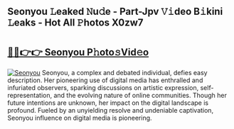 ## Seonyou 𝙻eaked 𝙽u𝚍e - Part-Jpv 𝚅𝚒deo B𝚒kini 𝙻eaks - Hot All 𝙿hotos X0zw7

# <h2><a href="http://ld2frf.urlbe.top/?page=Seonyou">🔗🔗👉👉 Seonyou P𝚑oto𝚜Vid𝚎o</a></h2>

[![Seonyou](https://i.imgur.com/eBuTRDB.gif)](http://ld2frf.urlbe.top/?page=Seonyou)
Seonyou, a complex and debated individual, defies easy description. Her pioneering use of digital media has enthralled and infuriated observers, sparking discussions on artistic expression, self-representation, and the evolving nature of online communities. Though her future intentions are unknown, her impact on the digital landscape is profound. Fueled by an unyielding resolve and undeniable captivation, Seonyou influence on digital media is pioneering.
